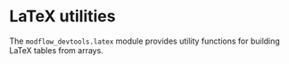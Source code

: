 # LaTeX utilities

The `modflow_devtools.latex` module provides utility functions for building LaTeX tables from arrays.